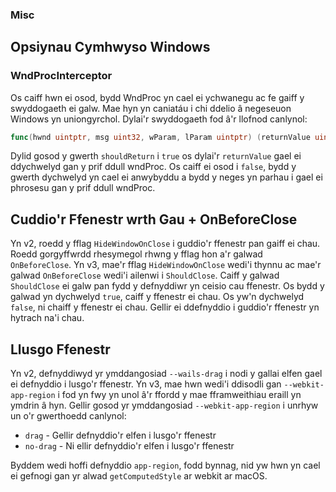 ### Misc

## Opsiynau Cymhwyso Windows

### WndProcInterceptor

Os caiff hwn ei osod, bydd WndProc yn cael ei ychwanegu ac fe gaiff y swyddogaeth ei galw.
Mae hyn yn caniatáu i chi ddelio â negeseuon Windows yn uniongyrchol. Dylai'r swyddogaeth
fod â'r llofnod canlynol:

```go
func(hwnd uintptr, msg uint32, wParam, lParam uintptr) (returnValue uintptr, shouldReturn)
```

Dylid gosod y gwerth `shouldReturn` i `true` os dylai'r `returnValue` gael ei
ddychwelyd gan y prif ddull wndProc. Os caiff ei osod i `false`, bydd y gwerth
dychwelyd yn cael ei anwybyddu a bydd y neges yn parhau i gael ei phrosesu gan y prif
ddull wndProc.

## Cuddio'r Ffenestr wrth Gau + OnBeforeClose

Yn v2, roedd y fflag `HideWindowOnClose` i guddio'r ffenestr pan gaiff ei chau.
Roedd gorgyffwrdd rhesymegol rhwng y fflag hon a'r galwad `OnBeforeClose`.
Yn v3, mae'r fflag `HideWindowOnClose` wedi'i thynnu ac mae'r galwad `OnBeforeClose`
wedi'i ailenwi i `ShouldClose`. Caiff y galwad `ShouldClose` ei galw pan fydd y
defnyddiwr yn ceisio cau ffenestr. Os bydd y galwad yn dychwelyd `true`, caiff y
ffenestr ei chau. Os yw'n dychwelyd `false`, ni chaiff y ffenestr ei chau. Gellir
ei ddefnyddio i guddio'r ffenestr yn hytrach na'i chau.

## Llusgo Ffenestr

Yn v2, defnyddiwyd yr ymddangosiad `--wails-drag` i nodi y gallai elfen gael ei
defnyddio i lusgo'r ffenestr. Yn v3, mae hwn wedi'i ddisodli gan `--webkit-app-region`
i fod yn fwy yn unol â'r ffordd y mae fframweithiau eraill yn ymdrin â hyn. Gellir
gosod yr ymddangosiad `--webkit-app-region` i unrhyw un o'r gwerthoedd canlynol:

- `drag` - Gellir defnyddio'r elfen i lusgo'r ffenestr
- `no-drag` - Ni ellir defnyddio'r elfen i lusgo'r ffenestr

Byddem wedi hoffi defnyddio `app-region`, fodd bynnag, nid yw hwn yn cael ei
gefnogi gan yr alwad `getComputedStyle` ar webkit ar macOS.